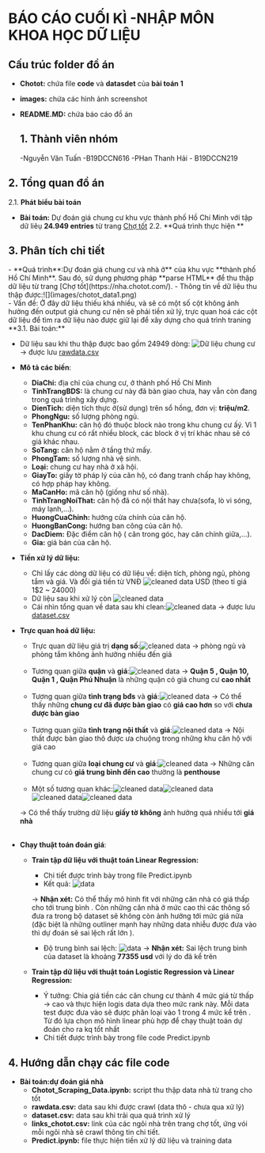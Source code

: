 <h1>BÁO CÁO CUỐI KÌ -NHẬP MÔN KHOA HỌC DỮ LIỆU</h1>
<h2>Cấu trúc folder đồ án</h2>

- **Chotot:** chứa file **code** và **datasdet** của **bài toán 1**
- **images:** chứa các hình ảnh screenshot
- **README.MD:** chứa báo cáo đồ án
  <h2>1. Thành viên nhóm</h2>

  -Nguyễn Văn Tuấn -B19DCCN616
  -PHan Thanh Hải - B19DCCN219

<h2>2. Tổng quan đồ án</h2>

2.1. **Phát biểu bài toán**

- **Bài toán:** Dự đoán giá chung cư khu vực thành phố Hồ Chí Minh với tập dữ liêụ **24.949 entries** từ trang [Chợ tốt](https://nha.chotot.com/)
  2.2. **Quá trình thực hiện **

<h2>3. Phân tích chi tiết</h2>
 - **Quá trình**:Dự đoán giá chung cư và nhà ở** của khu vực **thành phố Hồ Chí Minh**. Sau đó, sử dụng phương pháp **parse HTML** để thu thập dữ liệu từ trang [Chợ tốt](https://nha.chotot.com/).
    - Thông tin về dữ liệu thu thập được:![](images/chotot_data1.png) <br>
    - Vấn đề: Ở đây dữ liệu thiếu khá nhiều, và sẽ có một số cột không ảnh hưởng đến output giá chung cư nên sẽ phải tiền xử lý, trực quan hoá các cột dữ liệu để tìm ra dữ liệu nào được giữ lại để xây dựng cho quá trình traning
**3.1. Bài toán:**

- Dữ liệu sau khi thu thập được bao gồm 24949 dòng: ![Dữ liệu chung cư](./images/chotot_data2.png) &#8594; được lưu [rawdata.csv](./Chotot/rawdata.csv)

- **Mô tả các biến**:
  - **DiaChi:** địa chỉ của chung cư, ở thành phố Hồ Chí Minh
  - **TinhTrangBDS:** là chung cư này đã bàn giao chưa, hay vẫn còn đang trong quá trìnhg xây dựng.
  - **DienTich:** diện tích thực ở(sử dụng) trên sổ hồng, đơn vị: **triệu/m2**.
  - **PhongNgu:** số lượng phòng ngủ.
  - **TenPhanKhu:** căn hộ đó thuộc block nào trong khu chung cư ấý. Vì 1 khu chung cư có rất nhiều block, các block ở vị trí khác nhau sẽ có giá khác nhau.
  - **SoTang:** căn hộ nằm ở tầng thứ mấy.
  - **PhongTam:** số lượng nhà vệ sinh.
  - **Loại:** chung cư hay nhà ở xã hội.
  - **GiayTo:** giấy tờ pháp lý của căn hộ, có đang tranh chấp hay không, có hợp pháp hay không.
  - **MaCanHo:** mã căn hộ (giống như số nhà).
  - **TinhTrangNoiThat:** căn hộ đã có nội thất hay chưa(sofa, lò vi sóng, máy lạnh,...).
  - **HuongCuaChinh:** hướng cửa chính của căn hộ.
  - **HuongBanCong:** hướng ban công của căn hộ.
  - **DacDiem:** Đặc điểm căn hộ ( căn trong góc, hay căn chính giữa,...).
  - **Gia:** giá bán của căn hộ.
    <br>
- **Tiền xử lý dữ liệu:**
  - Chỉ lấy các dòng dữ liệu có dữ liệu về: diện tích, phòng ngủ, phòng tắm và giá. Và đổi giá tiền từ VNĐ ![cleaned data](./images/chotot_data3.png) USD (theo tỉ giá 1$2 ~ 24000)
  - Dữ liệu sau khi xử lý còn ![cleaned data](./images/chotot_data3.png)
  - Cái nhìn tổng quan về data sau khi clean:![cleaned data](./images/chotot_data4.png)
    &#8594; được lưu [dataset.csv](./Chotot/.ipynb_checkpoints/dataset.csv)
    <br>
- **Trực quan hoá dữ liệu:**<br>

  - Trực quan dữ liệu giá trị **dạng số**:![cleaned data](./images/chotot_data5.png)
    &#8594; phòng ngủ và phòng tắm không ảnh hưởng nhiều đến giá<br><br>
  - Tương quan giữa **quận** và **giá**:![cleaned data](./images/chotot_data6.png)
    &#8594; **Quận 5 , Quận 10, Quận 1 , Quận Phú Nhuận** là những quận có giá chung cư **cao nhất**<br><br>
  - Tương quan giữa **tình trạng bđs** và **giá**:![cleaned data](./images/chotot_data7.png)
    &#8594; Có thể thấy những **chung cư đã được bàn giao** có **giá cao hơn** so với **chưa được bàn giao**<br><br>
  - Tương quan giữa **tình trạng nội thất** và **giá**:![cleaned data](./images/chotot_data12.png)
    &#8594; Nội thất được bàn giao thô được ưa chuộng trong những khu căn hộ với giá cao<br><br>
  - Tương quan giữa **loại chung cư** và **giá**:![cleaned data](./images/chotot_data13.png)
    &#8594; Những căn chung cư có **giá trung bình đến cao** thường là **penthouse**<br><br>
  - Một số tương quan khác:![cleaned data](./images/chotot_data8.png)![cleaned data](./images/chotot_data9.png)![cleaned data](./images/chotot_data10.png)![cleaned data](./images/chotot_data11.png)

  &#8594; Có thể thấy trường dữ liệu **giấy tờ** **không** ảnh hưởng quá nhiều tới **giá nhà**<br><br>

- **Chạy thuật toán đoán giá**:

  - **Train tập dữ liệu với thuật toán Linear Regression:**

    - Chi tiết được trình bày trong file Predict.ipynb
    - Kết quả: ![data](./images/rating_data4.png)

    &#8594; **Nhận xét:** Có thể thấy mô hình fit với những căn nhà có giá thấp cho tới trung bình . Còn những căn nhà ở mức cao thì các thông số đưa ra trong bộ dataset sẽ không còn ảnh hưởng tới mức giá nữa (đặc biệt là những outliner mạnh hay những data nhiễu được đưa vào thì dự đoán sẽ sai lệch rất lớn ).

    - Độ trung bình sai lệch: ![data](./images/rating_data5.png)
      &#8594; **Nhận xét:** Sai lệch trung bình của dataset là khoảng **77355 usd** với lý do đã kể trên

  - **Train tập dữ liệu với thuật toán Logistic Regression và Linear Regression:**
    - Ý tưởng: Chia giá tiền các căn chung cư thành 4 mức giá từ thấp -> cao và thực hiện logis data dựa theo mức rank này. Mỗi data test được đưa vào sẽ được phân loại vào 1 trong 4 mức kể trên . Từ đó lựa chọn mô hình linear phù hợp để chạy thuật toán dự đoán cho ra kq tốt nhất
    - Chi tiết được trình bày trong file code Predict.ipynb

<h2>4. Hướng dẫn chạy các file code</h2>

- **Bài toán:dự đoán giá nhà**
  - **Chotot_Scraping_Data.ipynb:** script thu thập data nhà từ trang cho tốt
  - **rawdata.csv:** data sau khi được crawl (data thô - chưa qua xử lý)
  - **dataset.csv:** data sau khi trải qua quá trình xử lý
  - **links_chotot.csv:** link của các ngôi nhà trên trang chợ tốt, ứng vói mỗi ngôi nhà sẽ crawl thông tin chi tiết.
  - **Predict.ipynb:** file thực hiện tiền xử lý dữ liệu và training data<br><br>
